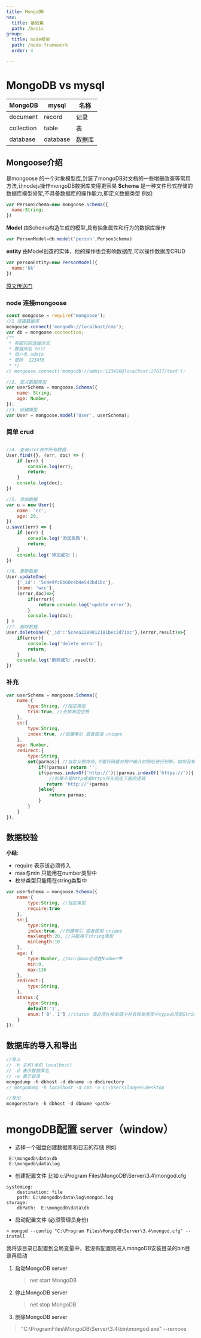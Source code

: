 ```yaml
---
title: MongoDB
nav:
  title: 基础篇
  path: /basic
group:
  title: node框架
  path: /node-framework
  order: 4

---
```


# MongoDB vs mysql
|MongoDB|mysql|名称|
|---|---|---|
|document|record|记录|
|collection|table|表|  
|database|database|数据库| 
## Mongoose介绍
 是mongoose 的一个对象模型库,封装了mongoDB对文档的一些增删改查等常用方法,让nodejs操作mongoDB数据库变得更容易
**Schema**
是一种文件形式存储的数据库模型骨架,不具备数据库的操作能力,即定义数据类型
例如:
```javascript
var PersonSchema=new mongoose.Schema({
  name:String;
})
```
**Model**
由Schema构造生成的模型,具有抽象属性和行为的数据库操作
```javascript
var PersonModel=db.model('person',PersonSchema)
```
**entity**
由Model创造的实体，他的操作也会影响数据库,可以操作数据库CRUD

```javascript
var personEntity=new PersonModel({
  name:'kk'
})
```
[原文传送门](https://cnodejs.org/topic/504b4924e2b84515770103dd)
### node 连接mongoose

```javascript
const mongoose = require('mongoose');
//1 连接数据库
mongoose.connect('mongodb://localhost/cms');
var db = mongoose.connection;
/**
 * 有密码的连接方式
 * 数据库名 test
 * 用户名 admin
 * 密码  123456
 * */
// mongoose.connect('mongodb://admin:123456@localhost:27017/test');

//2. 定义数据类型
var userSchema = mongoose.Schema({
    name: String,
    age: Number,
});
//3. 创建模型
var User = mongoose.model('User', userSchema);
```
### 简单 crud
```javascript

//4. 查询user表中所有数据
User.find({}, (err, doc) => {
    if (err) {
        console.log(err);
        return;
    }
    console.log(doc);
})

//5. 添加数据
var u = new User({
    name: 'cc',
    age: 20,
})
u.save((err) => {
    if (err) {
        console.log('添加失败');
        return;
    }
    console.log('添加成功');
})

//6. 更新数据
User.updateOne(
    {'_id': '5c4e9fc8b60c4b4e543bd1bc'},
    {name: 'wcc'},
    (error,doc)=>{
        if(error){
            return console.log('update error');
        }
        console.log(doc);
} )
//7. 删除数据
User.deleteOne({'_id':'5c4ea2289012181bec2d71ac'},(error,result)=>{
    if(error){
        console.log('delete error');
        return;
    }
    console.log('删除成功',result);
})
```
### 补充
```javascript
var userSchema = mongoose.Schema({
    name:{
        type:String, //指定类型
        trim:true, //去掉两边空格  
    },
    sn:{
        type:String, 
        index:true, //创建索引 或者使用 unique
    },
    age: Number, 
    redirect:{
        type:String,
        set(parmas){ //自定义修饰符,下面代码是对用户输入的网址进行判断，如何没有输入http 或者 https 则进行补全
            if(!parmas) return '';
            if(parmas.indexOf('http://')||parmas.indexOf('https://')){
                //如果不是http或者https开头则走下面的逻辑
               return 'http://'+parmas
            }else{
                return parmas;
            }
        }
    }
});
```
## 数据校验

**小结:**
- require 表示该必须传入
- max与min 只能用在number类型中
- 枚举类型只能用在string类型中
```javascript
var userSchema = mongoose.Schema({
    name:{
        type:String, //指定类型
        require:true 
    },
    sn:{
        type:String, 
        index:true, //创建索引 或者使用 unique
        maxlength:20, //只能用于string类型
        minlength:10
    },
    age: {
        type:Number, //min与max必须在Number中
        min:0,
        max:130
    }, 
    redirect:{
        type:String,
    },
    status:{
        type:String,
        default:'1',
        enum:['0','1'] //status 值必须在枚举值中并且枚举类型中type必须是String
    }
});
```

## 数据库的导入和导出

```javascript
//导入
// -h 主机(本机 localhost)
// -d 表示数据库名
// -o 表示目录
mongodump -h dbhost -d dbname -o dbdirectory
// mongodump -h localhost -d cms -o C:\Users\lanyee\Desktop

//导出
mongorestore -h dbhost -d dbname <path>

```

# mongoDB配置 server（window）
- 选择一个磁盘创建数据库和日志的存储
例如:
```
 E:\mongodb\data\db
 E:\mongodb\data\log
```
- 创建配置文件  比如 c:\Program Files\MongoDB\Server\3.4\mongod.cfg
```
systemLog:
    destination: file
    path: E:\mongodb\data\log\mongod.log
storage:
    dbPath:  E:\mongodb\data\db
```
- 启动配置文件 (必须管理员身份)
```
> mongod --config "C:\Program Files\MongoDB\Server\3.4\mongod.cfg" --install
```
我将该目录已配置到全局变量中，若没有配置则进入mongoDB安装目录的bin目录再启动

1. 启动MongoDB server 
     > net start MongoDB
     
2. 停止MongoDB server
	> net stop MongoDB
	
3. 删除MongoDB server

> "C:\ProgramFiles\MongoDB\Server\3.4\bin\mongod.exe" --remove 
